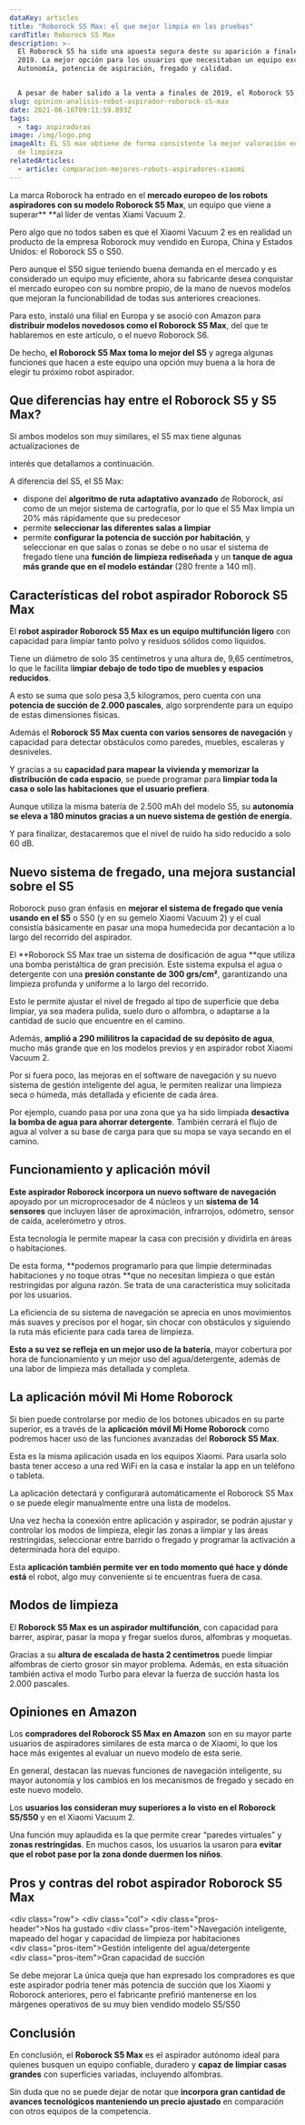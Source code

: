 ```yaml
---
dataKey: articles
title: "Roborock S5 Max: el que mejor limpia en las pruebas"
cardTitle: Roborock S5 Max
description: >-
  El Roborock S5 ha sido una apuesta segura deste su aparición a finales de
  2019. La mejor opción para los usuarios que necesitaban un equipo excelente:
  Autonomía, potencia de aspiración, fregado y calidad.


  A pesar de haber salido a la venta a finales de 2019, el Roborock S5 Max todavía sigue siendo unas de las mejores ventas de Xiaomi y el robot aspirador que recomendamos si quieres un equipo excelente por un precio razonable.
slug: opinion-analisis-robot-aspirador-roborock-s5-max
date: 2021-06-16T09:11:59.893Z
tags:
  - tag: aspiradoras
image: /img/logo.png
imageAlt: EL S5 max obtiene de forma consistente la mejor valoración en pruebas
  de limpieza
relatedArticles:
  - article: comparacion-mejores-robots-aspiradores-xiaomi
---
```





La marca Roborock ha entrado en el **mercado europeo de los robots aspiradores con su modelo Roborock S5 Max**, un equipo que viene a superar** **al líder de ventas Xiami Vacuum 2.

Pero algo que no todos saben es que el Xiaomi Vacuum 2 es en realidad un producto de la empresa Roborock muy vendido en Europa, China y Estados Unidos: el Roborock S5 o S50.

Pero aunque el S50 sigue teniendo buena demanda en el mercado y es considerado un equipo muy eficiente, ahora su fabricante desea conquistar el mercado europeo con su nombre propio, de la mano de nuevos modelos que mejoran la funcionabilidad de todas sus anteriores creaciones.

Para esto, instaló una filial en Europa y se asoció con Amazon para **distribuir modelos novedosos como el Roborock S5 Max**, del que te hablaremos en este artículo, o el nuevo Roborock S6.

De hecho, **el Roborock S5 Max toma lo mejor del S5** y agrega algunas funciones que hacen a este equipo una opción muy buena a la hora de elegir tu próximo robot aspirador.


## Que diferencias hay entre el Roborock S5 y S5 Max?

Si ambos modelos son muy similares, el S5 max tiene algunas actualizaciones de

interés que detallamos a continuación.

A diferencia del S5, el S5 Max:



*   dispone del **algoritmo de ruta adaptativo avanzado** de Roborock, así como de un mejor sistema de cartografía, por lo que el S5 Max limpia un 20% más rápidamente que su predecesor
*   permite **seleccionar las diferentes salas a limpiar**
*   permite **configurar la potencia de succión por habitación**, y seleccionar en que salas o zonas se debe o no usar el sistema de fregado tiene una **función de limpieza rediseñada** y un **tanque de agua más grande que en el modelo estándar** (280 frente a 140 ml).

 


## Características del robot aspirador Roborock S5 Max

El **robot aspirador Roborock S5 Max es un equipo multifunción ligero** con capacidad para limpiar tanto polvo y residuos sólidos como líquidos.

Tiene un diámetro de solo 35 centímetros y una altura de, 9,65 centímetros, lo que le facilita l**impiar debajo de todo tipo de muebles y espacios reducidos**.

A esto se suma que solo pesa 3,5 kilogramos, pero cuenta con una **potencia de succión de 2.000 pascales**, algo sorprendente para un equipo de estas dimensiones físicas.

Además el **Roborock S5 Max cuenta con varios sensores de navegación** y capacidad para detectar obstáculos como paredes, muebles, escaleras y desniveles.

Y gracias a su **capacidad para mapear la vivienda y memorizar la distribución de cada espacio**, se puede programar para **limpiar toda la casa o solo las habitaciones que el usuario prefiera**.

Aunque utiliza la misma batería de 2.500 mAh del modelo S5, su **autonomía se eleva a 180 minutos **gracias a un nuevo sistema de gestión de energía**.**

 Y para finalizar, destacaremos que el nivel de ruido ha sido reducido a solo 60 dB.


## Nuevo sistema de fregado, una mejora sustancial sobre el S5

Roborock puso gran énfasis en **mejorar el sistema de fregado que venía usando en el S5** o S50 (y en su gemelo Xiaomi Vacuum 2) y el cual consistía básicamente en pasar una mopa humedecida por decantación a lo largo del recorrido del aspirador.

El **Roborock S5 Max trae un sistema de dosificación de agua **que utiliza una bomba peristáltica de gran precisión. Este sistema expulsa el agua o detergente con una **presión constante de 300 grs/cm²**, garantizando una limpieza profunda y uniforme a lo largo del recorrido.

Esto le permite ajustar el nivel de fregado al tipo de superficie que deba limpiar, ya sea madera pulida, suelo duro o alfombra, o adaptarse a la cantidad de sucio que encuentre en el camino.

Además, **amplió a 290 mililitros la capacidad de su depósito de agua**, mucho más grande que en los modelos previos y en aspirador robot Xiaomi Vacuum 2.

Por si fuera poco, las mejoras en el software de navegación y su nuevo sistema de gestión inteligente del agua, le permiten realizar una limpieza seca o húmeda, más detallada y eficiente de cada área.

Por ejemplo, cuando pasa por una zona que ya ha sido limpiada **desactiva la bomba de agua para ahorrar detergente**. También cerrará el flujo de agua al volver a su base de carga para que su mopa se vaya secando en el camino.


## Funcionamiento y aplicación móvil

**Este aspirador Roborock incorpora un nuevo software de navegación** apoyado por un microprocesador de 4 núcleos y un **sistema de 14 sensores** que incluyen láser de aproximación, infrarrojos, odómetro, sensor de caída, acelerómetro y otros.

Esta tecnología le permite mapear la casa con precisión y dividirla en áreas o habitaciones.

De esta forma, **podemos programarlo para que limpie determinadas habitaciones y no toque otras **que no necesitan limpieza o que están restringidas por alguna razón. Se trata de una característica muy solicitada por los usuarios.

La eficiencia de su sistema de navegación se aprecia en unos movimientos más suaves y precisos por el hogar, sin chocar con obstáculos y siguiendo la ruta más eficiente para cada tarea de limpieza.

**Esto a su vez se refleja en un mejor uso de la batería**, mayor cobertura por hora de funcionamiento y un mejor uso del agua/detergente, además de una labor de limpieza más detallada y completa.


## La aplicación móvil Mi Home Roborock

Si bien puede controlarse por medio de los botones ubicados en su parte superior, es a través de la **aplicación móvil Mi Home Roborock** como podremos hacer uso de las funciones avanzadas del **Roborock S5 Max**.

Esta es la misma aplicación usada en los equipos Xiaomi. Para usarla solo basta tener acceso a una red WiFi en la casa e instalar la app en un teléfono o tableta.

La aplicación detectará y configurará automáticamente el Roborock S5 Max o se puede elegir manualmente entre una lista de modelos.

Una vez hecha la conexión entre aplicación y aspirador, se podrán ajustar y controlar los modos de limpieza, elegir las zonas a limpiar y las áreas restringidas, seleccionar entre barrido o fregado y programar la activación a determinada hora del equipo.

Esta **aplicación también permite ver en todo momento qué hace y dónde está** el robot, algo muy conveniente si te encuentras fuera de casa.


## Modos de limpieza

El **Roborock S5 Max es un aspirador multifunción**, con capacidad para barrer, aspirar, pasar la mopa y fregar suelos duros, alfombras y moquetas.

 

Gracias a su **altura de escalada de hasta 2 centímetros** puede limpiar alfombras de cierto grosor sin mayor problema. Además, en esta situación también activa el modo Turbo para elevar la fuerza de succión hasta los 2.000 pascales.


## Opiniones en Amazon

Los **compradores del Roborock S5 Max en Amazon** son en su mayor parte usuarios de aspiradores similares de esta marca o de Xiaomi, lo que los hace más exigentes al evaluar un nuevo modelo de esta serie.

En general, destacan las nuevas funciones de navegación inteligente, su mayor autonomía y los cambios en los mecanismos de fregado y secado en este nuevo modelo.

Los **usuarios los consideran muy superiores a lo visto en el Roborock S5/S50** y en el Xiaomi Vacuum 2.

Una función muy aplaudida es la que permite crear “paredes virtuales” y **zonas restringidas**. En muchos casos, los usuarios la usaron para **evitar que el robot pase por la zona donde duermen los niños**.




## Pros y contras del robot aspirador Roborock S5 Max


<div class="row">
<div class="col">
<div class="pros-header">Nos ha gustado</div>
<div class="pros-item">Navegación inteligente, mapeado del hogar y capacidad de limpieza por habitaciones</div>
<div class="pros-item">Gestión inteligente del agua/detergente</div>
<div class="pros-item">Gran capacidad de succión</div>
</div>
<div class="col">
<div class="cons-header">Se debe mejorar</div>
<div class="cons-item">La única queja que han expresado los compradores es que este aspirador podría tener más potencia de succión que los Xiaomi y Roborock anteriores, pero el fabricante prefirió mantenerse en los márgenes operativos de su muy bien vendido modelo S5/S50</div>
</div>
</div>







## Conclusión

En conclusión, el **Roborock S5 Max** es el aspirador autónomo ideal para quienes busquen un equipo confiable, duradero y **capaz de limpiar casas grandes** con superficies variadas, incluyendo alfombras.

 

Sin duda que no se puede dejar de notar que **incorpora gran cantidad de avances tecnológicos manteniendo un precio ajustado** en comparación con otros equipos de la competencia.


